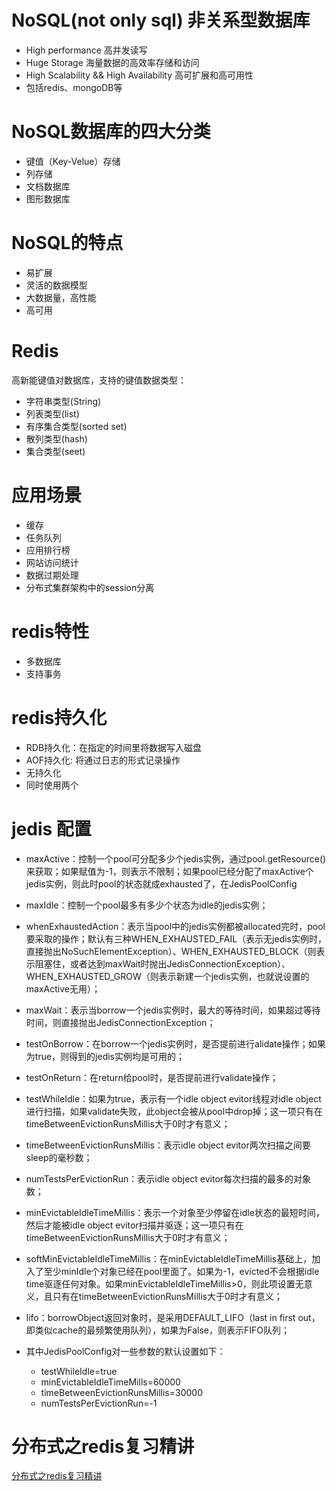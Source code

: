 # NoSQL(not only sql) 非关系型数据库
- High performance 高并发读写
- Huge Storage 海量数据的高效率存储和访问
- High Scalability && High Availability 高可扩展和高可用性
- 包括redis、mongoDB等

# NoSQL数据库的四大分类
- 键值（Key-Velue）存储
- 列存储
- 文档数据库
- 图形数据库

# NoSQL的特点
- 易扩展
- 灵活的数据模型
- 大数据量，高性能
- 高可用

# Redis
 高新能键值对数据库，支持的键值数据类型：
 - 字符串类型(String)
 - 列表类型(list)
 - 有序集合类型(sorted set)
 - 散列类型(hash)
 - 集合类型(seet)
 
 # 应用场景
 - 缓存
 - 任务队列
 - 应用排行榜
 - 网站访问统计
 - 数据过期处理
 - 分布式集群架构中的session分离
 
 # redis特性
 - 多数据库
 - 支持事务
 
 # redis持久化
 - RDB持久化：在指定的时间里将数据写入磁盘
 - AOF持久化: 将通过日志的形式记录操作
 - 无持久化
 - 同时使用两个 
 
 # jedis 配置
 - maxActive：控制一个pool可分配多少个jedis实例，通过pool.getResource()来获取；如果赋值为-1，则表示不限制；如果pool已经分配了maxActive个jedis实例，则此时pool的状态就成exhausted了，在JedisPoolConfig
 - maxIdle：控制一个pool最多有多少个状态为idle的jedis实例；
 - whenExhaustedAction：表示当pool中的jedis实例都被allocated完时，pool要采取的操作；默认有三种WHEN_EXHAUSTED_FAIL（表示无jedis实例时，直接抛出NoSuchElementException）、WHEN_EXHAUSTED_BLOCK（则表示阻塞住，或者达到maxWait时抛出JedisConnectionException）、WHEN_EXHAUSTED_GROW（则表示新建一个jedis实例，也就说设置的maxActive无用）；
 - maxWait：表示当borrow一个jedis实例时，最大的等待时间，如果超过等待时间，则直接抛出JedisConnectionException；
 - testOnBorrow：在borrow一个jedis实例时，是否提前进行alidate操作；如果为true，则得到的jedis实例均是可用的；
 - testOnReturn：在return给pool时，是否提前进行validate操作；
 - testWhileIdle：如果为true，表示有一个idle object evitor线程对idle object进行扫描，如果validate失败，此object会被从pool中drop掉；这一项只有在timeBetweenEvictionRunsMillis大于0时才有意义；
 - timeBetweenEvictionRunsMillis：表示idle object evitor两次扫描之间要sleep的毫秒数；
 - numTestsPerEvictionRun：表示idle object evitor每次扫描的最多的对象数；
 - minEvictableIdleTimeMillis：表示一个对象至少停留在idle状态的最短时间，然后才能被idle object evitor扫描并驱逐；这一项只有在timeBetweenEvictionRunsMillis大于0时才有意义；
 - softMinEvictableIdleTimeMillis：在minEvictableIdleTimeMillis基础上，加入了至少minIdle个对象已经在pool里面了。如果为-1，evicted不会根据idle time驱逐任何对象。如果minEvictableIdleTimeMillis>0，则此项设置无意义，且只有在timeBetweenEvictionRunsMillis大于0时才有意义；
 - lifo：borrowObject返回对象时，是采用DEFAULT_LIFO（last in first out，即类似cache的最频繁使用队列），如果为False，则表示FIFO队列；
 
 - 其中JedisPoolConfig对一些参数的默认设置如下：
    - testWhileIdle=true
    - minEvictableIdleTimeMills=60000
    - timeBetweenEvictionRunsMillis=30000
    - numTestsPerEvictionRun=-1
    
 # 分布式之redis复习精讲
 [分布式之redis复习精讲](https://www.cnblogs.com/rjzheng/p/9096228.html)
